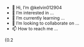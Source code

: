 - 👋 Hi, I’m @kelvin012904
- 👀 I’m interested in ...
- 🌱 I’m currently learning ...
- 💞️ I’m looking to collaborate on ...
- 📫 How to reach me ...

<!---
kelvin012904/kelvin012904 is a ✨ special ✨ repository because its `README.md` (this file) appears on your GitHub profile.
You can click the Preview link to take a look at your changes.
--->{0.2
